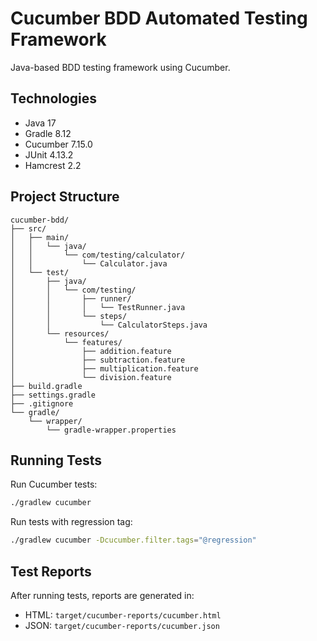# Cucumber BDD Automated Testing Framework

Java-based BDD testing framework using Cucumber.

## Technologies

- Java 17
- Gradle 8.12
- Cucumber 7.15.0
- JUnit 4.13.2
- Hamcrest 2.2

## Project Structure

```
cucumber-bdd/
├── src/
│   ├── main/
│   │   └── java/
│   │       └── com/testing/calculator/
│   │           └── Calculator.java
│   └── test/
│       ├── java/
│       │   └── com/testing/
│       │       ├── runner/
│       │       │   └── TestRunner.java
│       │       └── steps/
│       │           └── CalculatorSteps.java
│       └── resources/
│           └── features/
│               ├── addition.feature
│               ├── subtraction.feature
│               ├── multiplication.feature
│               └── division.feature
├── build.gradle
├── settings.gradle
├── .gitignore
└── gradle/
    └── wrapper/
        └── gradle-wrapper.properties
```

## Running Tests

Run Cucumber tests:
```bash
./gradlew cucumber
```

Run tests with regression tag:
```bash
./gradlew cucumber -Dcucumber.filter.tags="@regression"
```

## Test Reports

After running tests, reports are generated in:
- HTML: `target/cucumber-reports/cucumber.html`
- JSON: `target/cucumber-reports/cucumber.json`
